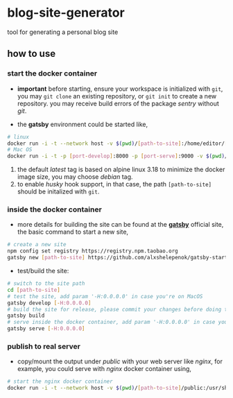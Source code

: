 # blog-site-generator
tool for generating a personal blog site

## how to use

### start the docker container
* **important** before starting, ensure your workspace is initialized with `git`, you may `git clone` an existing repository, or `git init` to create a new repository. you may receive build errors of the package *sentry* without *git*.

* the **gatsby** environment could be started like,
```sh
# linux
docker run -i -t --network host -v $(pwd)/[path-to-site]:/home/editor/[path-to-site] alexxyjiang/blog-site-generator 
# Mac OS
docker run -i -t -p [port-develop]:8000 -p [port-serve]:9000 -v $(pwd)/[path-to-site]:/home/editor/[path-to-site] alexxyjiang/blog-site-generator 
```
1. the default *latest* tag is based on alpine linux 3.18 to minimize the docker image size, you may choose *debian* tag.
2. to enable *husky* hook support, in that case, the path `[path-to-site]` should be initalized with `git`.

### inside the docker container
* more details for building the site can be found at the [**gatsby**](https://www.gatsbyjs.com/docs/tutorial/) official site, the basic command to start a new site,
```sh
# create a new site
npm config set registry https://registry.npm.taobao.org
gatsby new [path-to-site] https://github.com/alxshelepenok/gatsby-starter-lumen
```

* test/build the site:
```sh
# switch to the site path
cd [path-to-site]
# test the site, add param '-H:0.0.0.0' in case you're on MacOS
gatsby develop [-H:0.0.0.0]
# build the site for release, please commit your changes before doing this
gatsby build
# serve inside the docker container, add param '-H:0.0.0.0' in case you're on MacOS
gatsby serve [-H:0.0.0.0]
```

### publish to real server
* copy/mount the output under *public* with your web server like *nginx*, for example, you could serve with *nginx* docker container using,
```sh
# start the nginx docker container
docker run -i -t --network host -v $(pwd)/[path-to-site]/public:/usr/share/nginx/html nginx:stable
```
